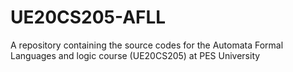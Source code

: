 # UE20CS205-AFLL
A repository containing the source codes for the Automata Formal Languages and logic course (UE20CS205) at PES University

